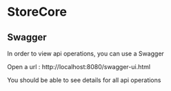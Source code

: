 # StoreCore

## Swagger
In order to view api operations, you can use a Swagger

Open a url : http://localhost:8080/swagger-ui.html

You should be able to see details for all api operations
